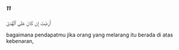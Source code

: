 ##### 11

<span class="ayah">أَرَءَيْتَ إِن كَانَ عَلَى ٱلْهُدَىٰٓ</span>

<span class="ayah_translation">bagaimana pendapatmu jika orang yang melarang itu berada di atas kebenaran,</span>

